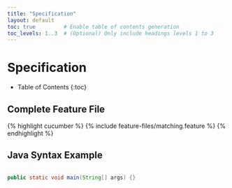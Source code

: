 ```yaml
---
title: "Specification"
layout: default
toc: true         # Enable table of contents generation
toc_levels: 1..3  # (Optional) Only include headings levels 1 to 3
---
```


# Specification

* Table of Contents
{:toc}

## Complete Feature File
{% highlight cucumber %}
{% include feature-files/matching.feature %}
{% endhighlight %}

## Java Syntax Example

```java

public static void main(String[] args) {}
```